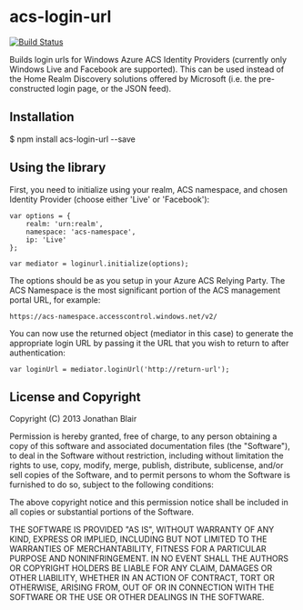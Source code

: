 # acs-login-url

[![Build Status](https://travis-ci.org/blairforce1/acs-login-url.png)](https://travis-ci.org/blairforce1/acs-login-url)

Builds login urls for Windows Azure ACS Identity Providers (currently only Windows Live and Facebook are supported). This can be used instead of the Home Realm Discovery solutions offered by Microsoft (i.e. the pre-constructed login page, or the JSON feed).

## Installation

$ npm install acs-login-url --save

## Using the library
First, you need to initialize using your realm, ACS namespace, and chosen Identity Provider (choose either 'Live' or 'Facebook'):

```
var options = {
	realm: 'urn:realm',
	namespace: 'acs-namespace',
	ip: 'Live'
};

var mediator = loginurl.initialize(options);
```

The options should be as you setup in your Azure ACS Relying Party. The ACS Namespace is the most significant portion of the ACS management portal URL, for example:

```
https://acs-namespace.accesscontrol.windows.net/v2/
```

You can now use the returned object (mediator in this case) to generate the appropriate login URL by passing it the URL that you wish to return to after authentication:

```
var loginUrl = mediator.loginUrl('http://return-url');
```

## License and Copyright
Copyright (C) 2013 Jonathan Blair


Permission is hereby granted, free of charge, to any person obtaining a copy of this software and associated documentation files (the "Software"), to deal in the Software without restriction, including without limitation the rights to use, copy, modify, merge, publish, distribute, sublicense, and/or sell copies of the Software, and to permit persons to whom the Software is furnished to do so, subject to the following conditions:

The above copyright notice and this permission notice shall be included in all copies or substantial portions of the Software.

THE SOFTWARE IS PROVIDED "AS IS", WITHOUT WARRANTY OF ANY KIND, EXPRESS OR IMPLIED, INCLUDING BUT NOT LIMITED TO THE WARRANTIES OF MERCHANTABILITY, FITNESS FOR A PARTICULAR PURPOSE AND NONINFRINGEMENT. IN NO EVENT SHALL THE AUTHORS OR COPYRIGHT HOLDERS BE LIABLE FOR ANY CLAIM, DAMAGES OR OTHER LIABILITY, WHETHER IN AN ACTION OF CONTRACT, TORT OR OTHERWISE, ARISING FROM, OUT OF OR IN CONNECTION WITH THE SOFTWARE OR THE USE OR OTHER DEALINGS IN THE SOFTWARE.